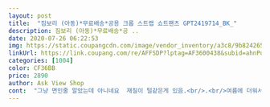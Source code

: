 ```yaml
---
layout: post 
title:  "짐보리 (아동)*무료배송*공용 크롭 스트랩 쇼트팬츠 GPT2419714_BK_" 
description: 짐보리 (아동)*무료배송*공 ..
date: 2020-07-26 06:22:53 
img: https://static.coupangcdn.com/image/vendor_inventory/a3c8/9b824265b118ea4c2173c1b524059a526b23ca1a149038a1484d26b6b4cd.jpg 
linkUrl: https://link.coupang.com/re/AFFSDP?lptag=AF3600438&subid=ahnPublicAsk&pageKey=1407086768&itemId=2442820883&vendorItemId=70436563402&traceid=V0-113-6df0d911ed05f11b 
categories: [1004] 
color: CF36BB 
price: 2890 
author: Ask View Shop 
cont:  "그냥 면인줄 알았는데 아니네요  재질이 털같은게 있음.<br/>.<br/>여름에 더워서  입을란지  허리 쑥!하고 내려감.<br/><br/>바지가 줄줄 내려가네요.<br/>.<br/> 허리끈으로 조절할수 있는 줄알았는데.<br/>.<br/> 그저 장식이네요 ㅠㅠ 줄 넣어서 입혀야할것 같아요 그에 비해 상의는 배꼽이 보여요 ㅋㅋㅋ<br/>" 
---
```

